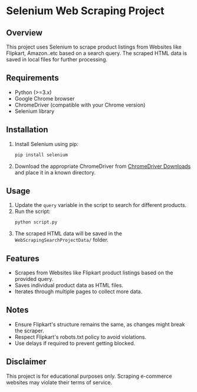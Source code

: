 # Selenium Web Scraping Project

## Overview
This project uses Selenium to scrape product listings from Websites like Flipkart, Amazon..etc based on a search query. The scraped HTML data is saved in local files for further processing.

## Requirements
- Python (>=3.x)
- Google Chrome browser
- ChromeDriver (compatible with your Chrome version)
- Selenium library

## Installation
1. Install Selenium using pip:
   ```bash
   pip install selenium
   ```
2. Download the appropriate ChromeDriver from [ChromeDriver Downloads](https://sites.google.com/chromium.org/driver/) and place it in a known directory.

## Usage
1. Update the `query` variable in the script to search for different products.
2. Run the script:
   ```bash
   python script.py
   ```
3. The scraped HTML data will be saved in the `WebScrapingSearchProjectData/` folder.

## Features
- Scrapes from Websites like Flipkart product listings based on the provided query.
- Saves individual product data as HTML files.
- Iterates through multiple pages to collect more data.

## Notes
- Ensure Flipkart's structure remains the same, as changes might break the scraper.
- Respect Flipkart's robots.txt policy to avoid violations.
- Use delays if required to prevent getting blocked.

## Disclaimer
This project is for educational purposes only. Scraping e-commerce websites may violate their terms of service.

